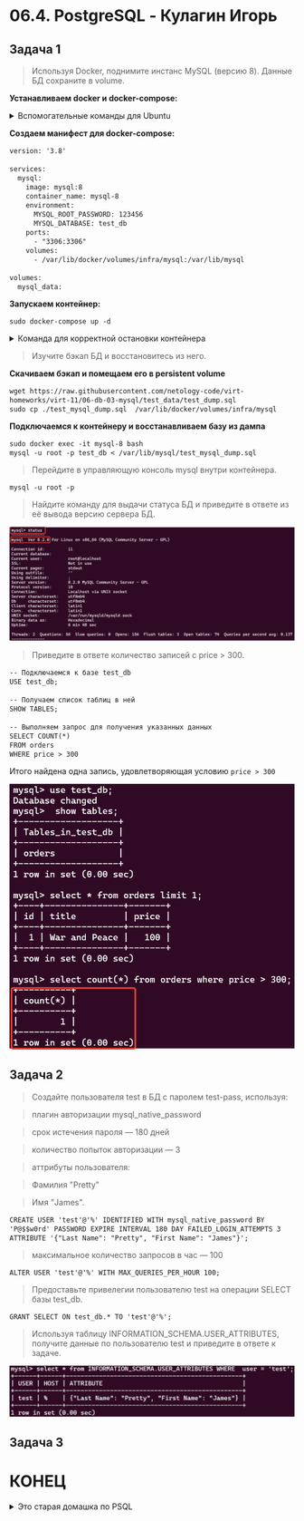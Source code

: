 # 06.4. PostgreSQL - Кулагин Игорь
## Задача 1
> Используя Docker, поднимите инстанс MySQL (версию 8). Данные БД сохраните в volume.

**Устанавливаем docker и docker-compose:**

<details>
<summary> Вспомогательные команды для Ubuntu</summary>

```
# Add Docker's official GPG key:
sudo apt-get update
sudo apt-get install ca-certificates curl gnupg
sudo install -m 0755 -d /etc/apt/keyrings
curl -fsSL https://download.docker.com/linux/ubuntu/gpg | sudo gpg --dearmor -o /etc/apt/keyrings/docker.gpg
sudo chmod a+r /etc/apt/keyrings/docker.gpg
</details>
# Add the repository to Apt sources:
echo \
  "deb [arch="$(dpkg --print-architecture)" signed-by=/etc/apt/keyrings/docker.gpg] https://download.docker.com/linux/ubuntu \
  "$(. /etc/os-release && echo "$VERSION_CODENAME")" stable" | \
  sudo tee /etc/apt/sources.list.d/docker.list > /dev/null
sudo apt-get update
sudo apt install docker-ce docker-ce-cli containerd.io docker-buildx-plugin docker-compose-plugin docker-compose -y
```

</details>

**Создаем манифест для docker-compose:**

```
version: '3.8'

services:
  mysql:
    image: mysql:8
    container_name: mysql-8
    environment:
      MYSQL_ROOT_PASSWORD: 123456
      MYSQL_DATABASE: test_db
    ports:
      - "3306:3306"
    volumes:
      - /var/lib/docker/volumes/infra/mysql:/var/lib/mysql

volumes:
  mysql_data:
```

**Запускаем контейнер:**
```
sudo docker-compose up -d
```
<details>
<summary> Команда для корректной остановки контейнера </summary>

```
sudo docker-compose down
```
</details>

>Изучите бэкап БД и восстановитесь из него.

**Скачиваем бэкап и помещаем его в persistent volume**

```
wget https://raw.githubusercontent.com/netology-code/virt-homeworks/virt-11/06-db-03-mysql/test_data/test_dump.sql
sudo cp ./test_mysql_dump.sql  /var/lib/docker/volumes/infra/mysql
```

**Подключаемся к контейнеру и восстанавливаем базу из дампа**
```
sudo docker exec -it mysql-8 bash
mysql -u root -p test_db < /var/lib/mysql/test_mysql_dump.sql
```

>Перейдите в управляющую консоль mysql внутри контейнера.

```
mysql -u root -p
```
>Найдите команду для выдачи статуса БД и приведите в ответе из её вывода версию сервера БД.

![Task #06.3.mysql-1.1](screenshots/06.3.mysql-1.1.png)

>Приведите в ответе количество записей с price > 300.
```
-- Подключаемся к базе test_db
USE test_db;

-- Получаем список таблиц в ней
SHOW TABLES;

-- Выполняем запрос для получения указанных данных
SELECT COUNT(*)
FROM orders
WHERE price > 300
```

Итого найдена одна запись, удовлетворяющая условию `price > 300`

![Task #06.3.mysql-1.2](screenshots/06.3.mysql-1.2.png)

## Задача 2

>Создайте пользователя test в БД c паролем test-pass, используя:

>плагин авторизации mysql_native_password

>срок истечения пароля — 180 дней

>количество попыток авторизации — 3

>аттрибуты пользователя:

>Фамилия "Pretty"

>Имя "James".

```
CREATE USER 'test'@'%' IDENTIFIED WITH mysql_native_password BY 'P@$$w0rd' PASSWORD EXPIRE INTERVAL 180 DAY FAILED_LOGIN_ATTEMPTS 3 ATTRIBUTE '{"Last Name": "Pretty", "First Name": "James"}';
```
>максимальное количество запросов в час — 100

```
ALTER USER 'test'@'%' WITH MAX_QUERIES_PER_HOUR 100;
```

>Предоставьте привелегии пользователю test на операции SELECT базы test_db.
```
GRANT SELECT ON test_db.* TO 'test'@'%';
```

> Используя таблицу INFORMATION_SCHEMA.USER_ATTRIBUTES, получите данные по пользователю test и приведите в ответе к задаче. 

![Task #06.3.mysql-2.1](screenshots/06.3.mysql-2.1.png)

## Задача 3




# КОНЕЦ
<details>
<summary> Это старая домашка по PSQL </summary>

> Найдите и приведите управляющие команды для:
>вывода списка БД

`\l`

>подключения к БД

`\c <database_name>`

>вывода списка таблиц

`\dt`

>вывода описания содержимого таблиц

`\d <table_name>`


>выхода из psql.

`\q`

## Задача 2
>Используя psql, создайте БД test_database.

```
CREATE DATABASE test_database;
```

>Восстановите бэкап БД в test_database.
```
wget https://raw.githubusercontent.com/netology-code/virt-homeworks/virt-11/06-db-04-postgresql/test_data/test_dump.sql
sudo mv ./test_dump.sql /var/lib/docker/volumes/infra/postgresql/backups/test_dump.sql
psql -U dbadmin -d test_database < /backups/test_dump.sql
```

>Подключитесь к восстановленной БД и проведите операцию ANALYZE для сбора статистики по таблице.
>Используя таблицу pg_stats, найдите столбец таблицы orders с наибольшим средним значением размера элементов в байтах.
>Приведите в ответе команду, которую вы использовали для вычисления, и полученный результат.

```
SELECT
  attname AS column_name,
  avg_width
FROM
  pg_stats
WHERE
  tablename = 'orders'
ORDER BY
  avg_width DESC
LIMIT 1;
```

![Task #06.4.sql-2.1](screenshots/06.4.psql-2.1.png)

### Задача 3
> Архитектор и администратор БД выяснили, что ваша таблица orders разрослась до невиданных размеров и поиск по ней занимает долгое время. Вам как успешному выпускнику курсов DevOps в Нетологии предложили провести разбиение таблицы на 2: шардировать на orders_1 - price>499 и orders_2 - price<=499.

>Предложите SQL-транзакцию для проведения этой операции.
```
-- Создаем две таблицы, данные в которых должны удовлетворять заданным условиям
-- Первая - со значением price <= 499 
CREATE TABLE orders_1 (
    LIKE orders INCLUDING ALL,
    CHECK (price <= 499)
);


-- Вторая - со значением price > 499 
CREATE TABLE orders_2 (
    LIKE orders INCLUDING ALL,
    CHECK (price > 499)
);

-- Переносим данные из исходной таблицы orders во вновь созданные
INSERT INTO orders_1 SELECT * FROM orders WHERE price <= 499;
INSERT INTO orders_2 SELECT * FROM orders WHERE price > 499;

-- Так как все данные из старой таблицы мы перенесли, а новые будут создаваться в таблицах orders_1 и orders_2, имеет смысл удалить исходную таблицу orders:
DROP TABLE orders;
```

>Можно ли было изначально исключить ручное разбиение при проектировании таблицы orders?

Не совсем понятен вопрос. В целом нужно было бы продумать на этапе проектирования по какому принципу шардировать данные по таблицам и сделать тоже самое, что описано в предыдущем пункте, но только на этапе создания БД. Тогда все вносимые данные автоматически бы "раскидывались" по нужным таблицам в соответствии с условиями, указанными в CHECK.

### Задача 4
> Используя утилиту pg_dump, создайте бекап БД test_database.

`pg_dump -U dbadmin -d test_database > /backups/test_database.sql`

> Как бы вы доработали бэкап-файл, чтобы добавить уникальность значения столбца title для таблиц test_database?

В конец файла можно добавить директиву, которая сделает столбец title уникальным:
```
ALTER TABLE orders ADD UNIQUE (title);
```
</details>